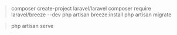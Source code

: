 > composer create-project laravel/laravel
> composer require laravel/breeze --dev
> php artisan breeze:install
> php artisan migrate

> php artisan serve
